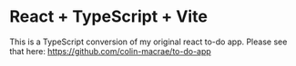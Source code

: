 # React + TypeScript + Vite

This is a TypeScript conversion of my original react to-do app.  Please see that here: 
https://github.com/colin-macrae/to-do-app
